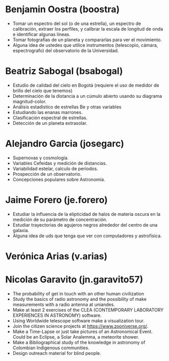 Benjamin Oostra (boostra)
=========================
- Tomar un espectro del sol (o de una estrella), un espectro de
  calibración, extraer los perfiles, y calibrar la escala de longitud 
  de onda e identificar algunas líneas.
- Tomar fotografías de un planeta y compararlas para ver el movimiento.
- Alguna idea de ustedes que utilice instrumentos (telescopio, cámara,
  espectrografo) del observatorio de la Universidad.

Beatriz Sabogal (bsabogal)
==========================
- Estudio de calidad del cielo en Bogotá (requiere el uso de medidor
  de brillo del cielo que tenemos) 
- Determinación de la distancia a un cúmulo abierto usando su diagrama
  magnitud-color.  
- Análisis estadístico de estrellas Be y otras variables  
- Estudiando las enanas marrones.
- Clasificación espectral de estrellas.
- Detección de un planeta extrasolar.

Alejandro Garcia (josegarc)
===========================
- Supernovas y cosmología.
- Variables Cefeidas y medición de distancias.
- Variabilidad estelar, calculo de períodos.
- Prospección de un observatorio.
- Concepciones populares sobre Astronomía.

Jaime Forero (je.forero)
========================
- Estudiar la influencia de la elipticidad de halos de
  materia oscura en la medición de su parámetro de concentración.
- Estudiar trayectorias de agujeros negros alrededor del centro de una
  galaxia. 
- Alguna idea de uds que tenga que ver con computadores y
  astrofísica. 

Verónica Arias (v.arias)
========================

Nicolas Garavito (jn.garavito57)
================================
- The probability of get in touch with an other human civilization
- Study the basics of radio astronomy and the possibility of make
  measurements with a radio antenna at uniandes. 
- Make at least 2 exercises of the CLEA (CONTEMPORARY LABORATORY
  EXPERIENCES IN ASTRONOMY) software. 
- Using Worldwide telescope software make a visualization tour. 
- Join the citizen science projects at https://www.zooniverse.org/. 
- Make a Time-Lapse or just take pictures of an Astronomical
  Event. Could be an Eclipse, a Solar Analemma, a meteorite shower. 
- Make a Bibliographical study of the knowledge in astronomy of
  Colombian Indigenous communities.  
- Design outreach material for blind people.




